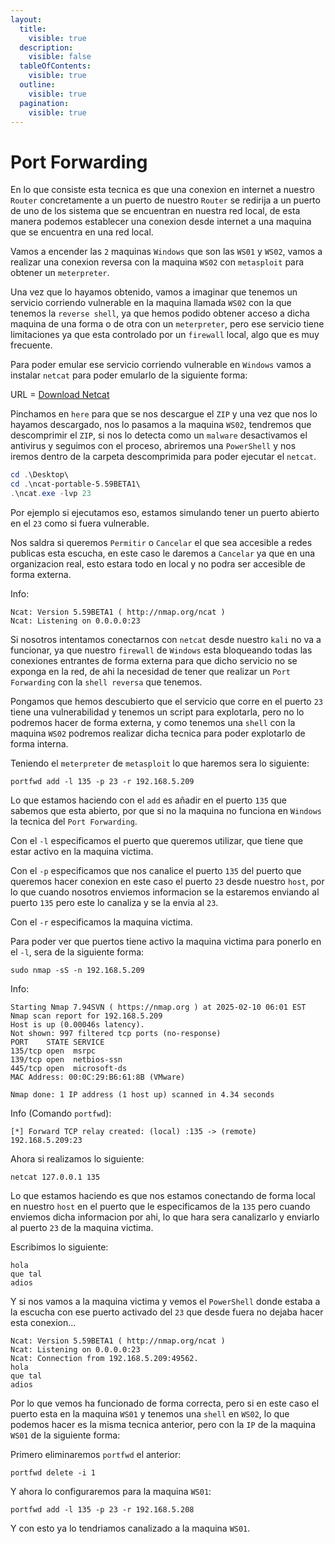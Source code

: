 ```yaml
---
layout:
  title:
    visible: true
  description:
    visible: false
  tableOfContents:
    visible: true
  outline:
    visible: true
  pagination:
    visible: true
---
```


# Port Forwarding

En lo que consiste esta tecnica es que una conexion en internet a nuestro `Router` concretamente a un puerto de nuestro `Router` se redirija a un puerto de uno de los sistema que se encuentran en nuestra red local, de esta manera podemos establecer una conexion desde internet a una maquina que se encuentra en una red local.

Vamos a encender las `2` maquinas `Windows` que son las `WS01` y `WS02`, vamos a realizar una conexion reversa con la maquina `WS02` con `metasploit` para obtener un `meterpreter`.

Una vez que lo hayamos obtenido, vamos a imaginar que tenemos un servicio corriendo vulnerable en la maquina llamada `WS02` con la que tenemos la `reverse shell`, ya que hemos podido obtener acceso a dicha maquina de una forma o de otra con un `meterpreter`, pero ese servicio tiene limitaciones ya que esta controlado por un `firewall` local, algo que es muy frecuente.

Para poder emular ese servicio corriendo vulnerable en `Windows` vamos a instalar `netcat` para poder emularlo de la siguiente forma:

URL = [Download Netcat](https://nmap.org/ncat/)

Pinchamos en `here` para que se nos descargue el `ZIP` y una vez que nos lo hayamos descargado, nos lo pasamos a la maquina `WS02`, tendremos que descomprimir el `ZIP`, si nos lo detecta como un `malware` desactivamos el antivirus y seguimos con el proceso, abriremos una `PowerShell` y nos iremos dentro de la carpeta descomprimida para poder ejecutar el `netcat`.

```powershell
cd .\Desktop\
cd .\ncat-portable-5.59BETA1\
.\ncat.exe -lvp 23
```

Por ejemplo si ejecutamos eso, estamos simulando tener un puerto abierto en el `23` como si fuera vulnerable.

Nos saldra si queremos `Permitir` o `Cancelar` el que sea accesible a redes publicas esta escucha, en este caso le daremos a `Cancelar` ya que en una organizacion real, esto estara todo en local y no podra ser accesible de forma externa.

Info:

```
Ncat: Version 5.59BETA1 ( http://nmap.org/ncat )
Ncat: Listening on 0.0.0.0:23
```

Si nosotros intentamos conectarnos con `netcat` desde nuestro `kali` no va a funcionar, ya que nuestro `firewall` de `Windows` esta bloqueando todas las conexiones entrantes de forma externa para que dicho servicio no se exponga en la red, de ahi la necesidad de tener que realizar un `Port Forwarding` con la `shell reversa` que tenemos.

Pongamos que hemos descubierto que el servicio que corre en el puerto `23` tiene una vulnerabilidad y tenemos un script para explotarla, pero no lo podremos hacer de forma externa, y como tenemos una `shell` con la maquina `WS02` podremos realizar dicha tecnica para poder explotarlo de forma interna.

Teniendo el `meterpreter` de `metasploit` lo que haremos sera lo siguiente:

```shell
portfwd add -l 135 -p 23 -r 192.168.5.209
```

Lo que estamos haciendo con el `add` es añadir en el puerto `135` que sabemos que esta abierto, por que si no la maquina no funciona en `Windows` la tecnica del `Port Forwarding`.

Con el `-l` especificamos el puerto que queremos utilizar, que tiene que estar activo en la maquina victima.

Con el `-p` especificamos que nos canalice el puerto `135` del puerto que queremos hacer conexion en este caso el puerto `23` desde nuestro `host`, por lo que cuando nosotros enviemos informacion se la estaremos enviando al puerto `135` pero este lo canaliza y se la envia al `23`.

Con el `-r` especificamos la maquina victima.

Para poder ver que puertos tiene activo la maquina victima para ponerlo en el `-l`, sera de la siguiente forma:

```shell
sudo nmap -sS -n 192.168.5.209
```

Info:

```
Starting Nmap 7.94SVN ( https://nmap.org ) at 2025-02-10 06:01 EST
Nmap scan report for 192.168.5.209
Host is up (0.00046s latency).
Not shown: 997 filtered tcp ports (no-response)
PORT    STATE SERVICE
135/tcp open  msrpc
139/tcp open  netbios-ssn
445/tcp open  microsoft-ds
MAC Address: 00:0C:29:B6:61:8B (VMware)

Nmap done: 1 IP address (1 host up) scanned in 4.34 seconds
```

Info (Comando `portfwd`):

```
[*] Forward TCP relay created: (local) :135 -> (remote) 192.168.5.209:23
```

Ahora si realizamos lo siguiente:

```shell
netcat 127.0.0.1 135
```

Lo que estamos haciendo es que nos estamos conectando de forma local en nuestro `host` en el puerto que le especificamos de la `135` pero cuando enviemos dicha informacion por ahi, lo que hara sera canalizarlo y enviarlo al puerto `23` de la maquina victima.

Escribimos lo siguiente:

```
hola
que tal
adios
```

Y si nos vamos a la maquina victima y vemos el `PowerShell` donde estaba a la escucha con ese puerto activado del `23` que desde fuera no dejaba hacer esta conexion...

```
Ncat: Version 5.59BETA1 ( http://nmap.org/ncat )
Ncat: Listening on 0.0.0.0:23
Ncat: Connection from 192.168.5.209:49562.
hola
que tal
adios
```

Por lo que vemos ha funcionado de forma correcta, pero si en este caso el puerto esta en la maquina `WS01` y tenemos una `shell` en `WS02`, lo que podemos hacer es la misma tecnica anterior, pero con la `IP` de la maquina `WS01` de la siguiente forma:

Primero eliminaremos `portfwd` el anterior:

```shell
portfwd delete -i 1
```

Y ahora lo configuraremos para la maquina `WS01`:

```shell
portfwd add -l 135 -p 23 -r 192.168.5.208
```

Y con esto ya lo tendriamos canalizado a la maquina `WS01`.
